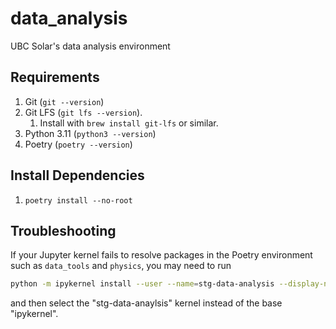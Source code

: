 # data_analysis
UBC Solar's data analysis environment


## Requirements
1. Git (`git --version`) 
2. Git LFS (`git lfs --version`).
   1. Install with `brew install git-lfs` or similar.
3. Python 3.11 (`python3 --version`) 
4. Poetry (`poetry --version`)

## Install Dependencies
1. `poetry install --no-root`

## Troubleshooting

If your Jupyter kernel fails to resolve packages in the Poetry environment such as `data_tools` and `physics`, you may need to run
```bash
python -m ipykernel install --user --name=stg-data-analysis --display-name "stg-data-anaylsis"
```
and then select the "stg-data-anaylsis" kernel instead of the base "ipykernel". 
